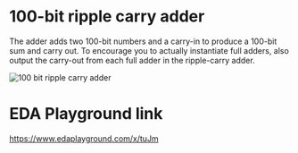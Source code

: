# 100-bit ripple carry adder

The adder adds two 100-bit numbers and a carry-in to produce a 100-bit sum and carry out. To encourage you to actually instantiate full adders, also output the carry-out from each full adder in the ripple-carry adder.

![100 bit ripple carry adder](https://user-images.githubusercontent.com/99884583/188710490-b34e57a0-0a59-4132-929c-b08338988923.png)


# EDA Playground link

https://www.edaplayground.com/x/tuJm
